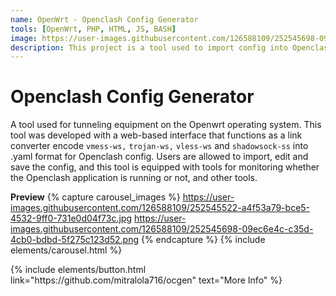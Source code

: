 ```yaml
---
name: OpenWrt - Openclash Config Generator
tools: [OpenWrt, PHP, HTML, JS, BASH]
image: https://user-images.githubusercontent.com/126588109/252545698-09ec6e4c-c35d-4cb0-bdbd-5f275c123d52.png
description: This project is a tool used to import config into Openclash which is based on a web interface.
---
```


# Openclash Config Generator

A tool used for tunneling equipment on the Openwrt operating system. This tool was developed with a web-based interface that functions as a link converter encode ``vmess-ws,`` ``trojan-ws,`` ``vless-ws`` and ``shadowsock-ss`` into .yaml format for Openclash config. Users are allowed to import, edit and save the config, and this tool is equipped with tools for monitoring whether the Openclash application is running or not, and other tools.


**Preview**
{% capture carousel_images %}
https://user-images.githubusercontent.com/126588109/252545522-a4f53a79-bce5-4532-9ff0-731e0d04f73c.jpg
https://user-images.githubusercontent.com/126588109/252545698-09ec6e4c-c35d-4cb0-bdbd-5f275c123d52.png
{% endcapture %}
{% include elements/carousel.html %}

<p class="text-center">
{% include elements/button.html link="https://github.com/mitralola716/ocgen" text="More Info" %}
</p>
